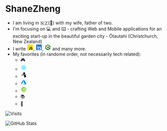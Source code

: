 # ShaneZheng

- I am living in :new_zealand:(:kiwi_fruit:) with my wife, father of two.
- I'm focusing on :computer: and :keyboard: - crafting Web and Mobile applications for an exciting start-up in the beautiful garden city - Ōtautahi (Christchurch, New Zealand)
- I write <img src="https://github.com/vscode-icons/vscode-icons/raw/master/icons/file_type_js_official.svg" width="20" alt="javascript">, <img src="https://github.com/vscode-icons/vscode-icons/raw/master/icons/file_type_typescript_official.svg" width="20" alt="typescript">, <img src="https://github.com/vscode-icons/vscode-icons/raw/master/icons/file_type_csharp2.svg" width="20" alt="csharp"> and many more.
- My favorites (in randome order, not necessarily tech related):
  - :video_game:
  - <img src="https://github.com/vscode-icons/vscode-icons/raw/master/icons/file_type_reactjs.svg" width="20" alt="react">
  - <img src="https://github.com/vscode-icons/vscode-icons/raw/master/icons/file_type_light_expo.svg" width="20" alt="expo">
  - <img src="https://github.com/vscode-icons/vscode-icons/raw/master/icons/file_type_azure.svg" width="20" alt="Azure">
  - <img src="https://github.com/vscode-icons/vscode-icons/raw/master/icons/file_type_node2.svg" width="20" alt="node">
  - :books:
  - :rugby_football:

![Visits](https://komarev.com/ghpvc/?username=ShaneZhengNZ&label=Visits)

![GitHub Stats](https://github-readme-stats.vercel.app/api?username=ShaneZhengNZ&show_icons=true&icon_color=4db9d5&text_color=f48f45&bg_color=ffffff)
